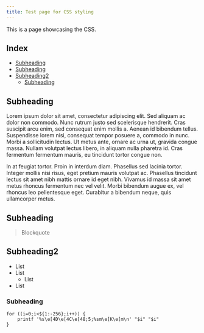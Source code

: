 ```yaml
---
title: Test page for CSS styling
---
```


This is a page showcasing the CSS.


## Index

<!-- vim-markdown-toc GFM -->

* [Subheading](#subheading)
* [Subheading](#subheading-1)
* [Subheading2](#subheading2)
    * [Subheading](#subheading-2)

<!-- vim-markdown-toc -->


## Subheading

Lorem ipsum dolor sit amet, consectetur adipiscing elit. Sed aliquam ac dolor non commodo. Nunc rutrum justo sed scelerisque hendrerit. Cras suscipit arcu enim, sed consequat enim mollis a. Aenean id bibendum tellus. Suspendisse lorem nisi, consequat tempor posuere a, commodo in nunc. Morbi a sollicitudin lectus. Ut metus ante, ornare ac urna ut, gravida congue massa. Nullam volutpat lectus libero, in aliquam nulla pharetra id. Cras fermentum fermentum mauris, eu tincidunt tortor congue non.

In at feugiat tortor. Proin in interdum diam. Phasellus sed lacinia tortor. Integer mollis nisi risus, eget pretium mauris volutpat ac. Phasellus tincidunt lectus sit amet nibh mattis ornare id eget nibh. Vivamus id massa sit amet metus rhoncus fermentum nec vel velit. Morbi bibendum augue ex, vel rhoncus leo pellentesque eget. Curabitur a bibendum neque, quis ullamcorper metus.


## Subheading

> Blockquote

## Subheading2

- List
- List
    - List
- List

### Subheading

```
for ((i=0;i<${1:-256};i++)) {
    printf '%s\e[4D\e[4C\e[48;5;%sm\e[K\e[m\n' "$i" "$i"
}
```
